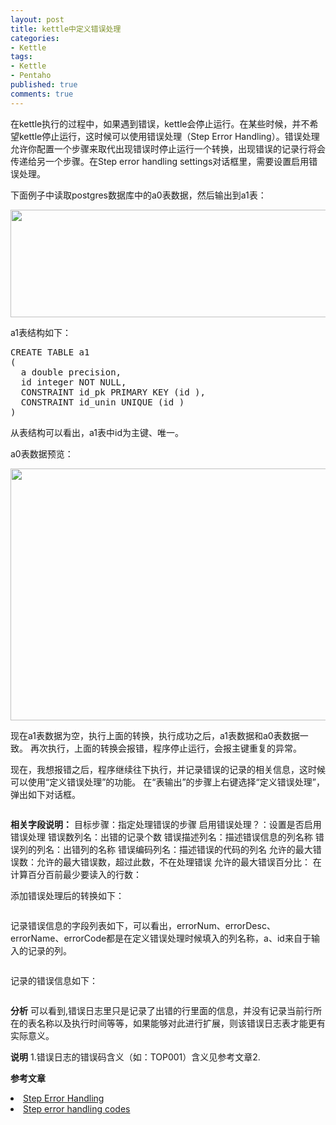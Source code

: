 ```yaml
---
layout: post
title: kettle中定义错误处理
categories:
- Kettle
tags:
- Kettle
- Pentaho
published: true
comments: true
---
```

在kettle执行的过程中，如果遇到错误，kettle会停止运行。在某些时候，并不希望kettle停止运行，这时候可以使用错误处理（Step Error Handling）。错误处理允许你配置一个步骤来取代出现错误时停止运行一个转换，出现错误的记录行将会传递给另一个步骤。在Step error handling settings对话框里，需要设置启用错误处理。

下面例子中读取postgres数据库中的a0表数据，然后输出到a1表：
<div class="pic">
<img alt="" src="http://ww2.sinaimg.cn/mw600/48e24b4cjw1dq56wck3m7j.jpg" class="alignnone" width="600" height="172" />
</div>

a1表结构如下：
<pre lang="sql">
CREATE TABLE a1
(
  a double precision,
  id integer NOT NULL,
  CONSTRAINT id_pk PRIMARY KEY (id ),
  CONSTRAINT id_unin UNIQUE (id )
)
</pre>

从表结构可以看出，a1表中id为主键、唯一。

a0表数据预览：
<div class="pic">
<img alt="" src="http://ww4.sinaimg.cn/mw600/48e24b4cjw1dq56wcr6c2j.jpg" class="alignnone" width="553" height="403" />
</div>

现在a1表数据为空，执行上面的转换，执行成功之后，a1表数据和a0表数据一致。
再次执行，上面的转换会报错，程序停止运行，会报主键重复的异常。

现在，我想报错之后，程序继续往下执行，并记录错误的记录的相关信息，这时候可以使用“定义错误处理”的功能。
在“表输出”的步骤上右键选择“定义错误处理”，弹出如下对话框。
<div class="pic">
<img src="http://ww3.sinaimg.cn/mw600/48e24b4cjw1dq56wd5ckwj.jpg" alt="" />
</div>

<strong>相关字段说明：</strong>
目标步骤：指定处理错误的步骤
启用错误处理？：设置是否启用错误处理
错误数列名：出错的记录个数
错误描述列名：描述错误信息的列名称
错误列的列名：出错列的名称
错误编码列名：描述错误的代码的列名
允许的最大错误数：允许的最大错误数，超过此数，不在处理错误
允许的最大错误百分比：
在计算百分百前最少要读入的行数：

添加错误处理后的转换如下：
<div class="pic">
<img src="http://ww4.sinaimg.cn/mw600/48e24b4cjw1dq56wdntipj.jpg" alt="" />
</div>

记录错误信息的字段列表如下，可以看出，errorNum、errorDesc、errorName、errorCode都是在定义错误处理时候填入的列名称，a、id来自于输入的记录的列。
<div class="pic">
<img src="http://ww2.sinaimg.cn/mw600/48e24b4cjw1dq56wdvk6uj.jpg" alt="" />
</div>

记录的错误信息如下：
<div class="pic">
<img src="http://ww4.sinaimg.cn/mw600/48e24b4cjw1dq56we2sn2j.jpg" alt="" />
</div>

<strong>分析</strong>
可以看到,错误日志里只是记录了出错的行里面的信息，并没有记录当前行所在的表名称以及执行时间等等，如果能够对此进行扩展，则该错误日志表才能更有实际意义。

<strong>说明</strong>
1.错误日志的错误码含义（如：TOP001）含义见参考文章2.

<strong>参考文章</strong>
<li><a href="http://wiki.pentaho.com/display/EAI/.09+Transformation+Steps#.09TransformationSteps-StepErrorHandling" target="_blank">Step Error Handling</a>
</li>
<li><a href="http://wiki.pentaho.com/display/COM/Step+error+handling+codes" target="_blank">Step error handling codes</a>
</li>
